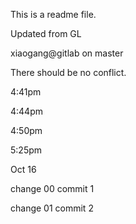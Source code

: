 This is a readme file.

Updated from GL

xiaogang@gitlab on master

There should be no conflict.

4:41pm

4:44pm

4:50pm

5:25pm

Oct 16

change 00 commit 1

change 01 commit 2
